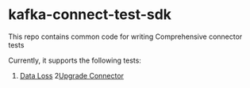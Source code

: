 # kafka-connect-test-sdk
This repo contains common code for writing Comprehensive connector tests

Currently, it supports the following tests:
1. [Data Loss](/connect-test-sdk-dataloss/README.md)
2[Upgrade Connector](/connect-test-sdk-upgrade/README.md)
